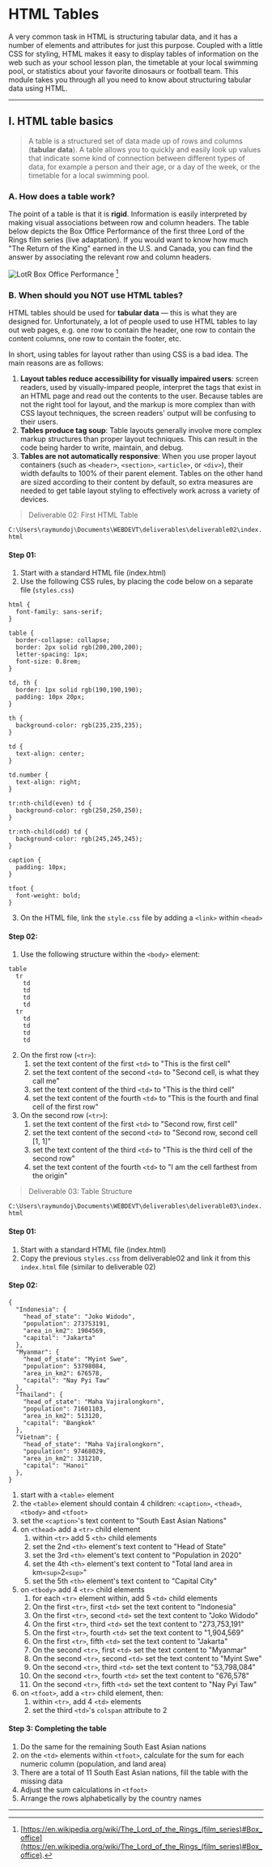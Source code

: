 # HTML Tables

A very common task in HTML is structuring tabular data, and it has a number of elements and attributes for just this purpose. Coupled with a little CSS for styling, HTML makes it easy to display tables of information on the web such as your school lesson plan, the timetable at your local swimming pool, or statistics about your favorite dinosaurs or football team. This module takes you through all you need to know about structuring tabular data using HTML.

---

## I. HTML table basics

> A table is a structured set of data made up of rows and columns (**tabular data**). A table allows you to quickly and easily look up values that indicate some kind of connection between different types of data, for example a person and their age, or a day of the week, or the timetable for a local swimming pool.

### A. How does a table work?

The point of a table is that it is **rigid**. Information is easily interpreted by making visual associations between row and column headers. The table below depicts the Box Office Performance of the first three Lord of the Rings film series (live adaptation). If you would want to know how much "The Return of the King" earned in the U.S. and Canada, you can find the answer by associating the relevant row and column headers.

![LotR Box Office Performance](images/01.png) [^1]

[^1]: [https://en.wikipedia.org/wiki/The_Lord_of_the_Rings_(film_series)#Box_office](https://en.wikipedia.org/wiki/The_Lord_of_the_Rings_(film_series)#Box_office).

### B. When should you NOT use HTML tables?

HTML tables should be used for **tabular data** — this is what they are designed for. Unfortunately, a lot of people used to use HTML tables to lay out web pages, e.g. one row to contain the header, one row to contain the content columns, one row to contain the footer, etc.

In short, using tables for layout rather than using CSS is a bad idea. The main reasons are as follows:

1. **Layout tables reduce accessibility for visually impaired users**: screen readers, used by visually-impared people, interpret the tags that exist in an HTML page and read out the contents to the user. Because tables are not the right tool for layout, and the markup is more complex than with CSS layout techniques, the screen readers' output will be confusing to their users.
2. **Tables produce tag soup**: Table layouts generally involve more complex markup structures than proper layout techniques. This can result in the code being harder to write, maintain, and debug.
3. **Tables are not automatically responsive**: When you use proper layout containers (such as `<header>`, `<section>`, `<article>`, or `<div>`), their width defaults to 100% of their parent element. Tables on the other hand are sized according to their content by default, so extra measures are needed to get table layout styling to effectively work across a variety of devices.

> Deliverable 02: First HTML Table

`C:\Users\raymundoj\Documents\WEBDEVT\deliverables\deliverable02\index.html`

#### Step 01:
1. Start with a standard HTML file (index.html)
2. Use the following CSS rules, by placing the code below on a separate file (`styles.css`)
```
html {
  font-family: sans-serif;
}

table {
  border-collapse: collapse;
  border: 2px solid rgb(200,200,200);
  letter-spacing: 1px;
  font-size: 0.8rem;
}

td, th {
  border: 1px solid rgb(190,190,190);
  padding: 10px 20px;
}

th {
  background-color: rgb(235,235,235);
}

td {
  text-align: center;
}

td.number {
  text-align: right;
}

tr:nth-child(even) td {
  background-color: rgb(250,250,250);
}

tr:nth-child(odd) td {
  background-color: rgb(245,245,245);
}

caption {
  padding: 10px;
}

tfoot {
  font-weight: bold;
}
```
3. On the HTML file, link the `style.css` file by adding a `<link>` within `<head>`

#### Step 02:
1. Use the following structure within the `<body>` element:
```
table
  tr
    td
    td
    td
    td
  tr
    td
    td
    td
    td
```
2. On the first row (`<tr>`):
   1. set the text content of the first `<td>` to "This is the first cell"
   2. set the text content of the second `<td>` to "Second cell, is what they call me"
   3. set the text content of the third `<td>` to "This is the third cell"
   4. set the text content of the fourth `<td>` to "This is the fourth and final cell of the first row"
3. On the second row (`<tr>`):
   1. set the text content of the first `<td>` to "Second row, first cell"
   2. set the text content of the second `<td>` to "Second row, second cell [1, 1]"
   3. set the text content of the third `<td>` to "This is the third cell of the second row"
   4. set the text content of the fourth `<td>` to "I am the cell farthest from the origin"

> Deliverable 03: Table Structure

`C:\Users\raymundoj\Documents\WEBDEVT\deliverables\deliverable03\index.html`

#### Step 01:
1. Start with a standard HTML file (index.html)
2. Copy the previous `styles.css` from  deliverable02 and link it from this `index.html` file (similar to deliverable 02)

#### Step 02:

```
{
  "Indonesia": {
    "head_of_state": "Joko Widodo",
    "population": 273753191,
    "area_in_km2": 1904569,
    "capital": "Jakarta"
  },
  "Myanmar": {
    "head_of_state": "Myint Swe",
    "population": 53798084,
    "area_in_km2": 676578,
    "capital": "Nay Pyi Taw"
  },
  "Thailand": {
    "head_of_state": "Maha Vajiralongkorn",
    "population": 71601103,
    "area_in_km2": 513120,
    "capital": "Bangkok"
  },
  "Vietnam": {
    "head_of_state": "Maha Vajiralongkorn",
    "population": 97468029,
    "area_in_km2": 331210,
    "capital": "Hanoi"
  },
}
```
1. start with a `<table>` element
2. the `<table>` element should contain 4 children: `<caption>`, `<thead>`, `<tbody>` and `<tfoot>`
3. set the `<caption>`'s text content to "South East Asian Nations"
4. on `<thead>` add a `<tr>` child element 
   1. within `<tr>` add 5 `<th>` child elements
   2. set the 2nd `<th>` element's text content to "Head of State"
   3. set the 3rd `<th>` element's text content to "Population in 2020"
   4. set the 4th `<th>` element's text content to "Total land area in km`<sup>`2`<sup>`"
   5. set the 5th `<th>` element's text content to "Capital City"
5. on `<tbody>` add 4 `<tr>` child elements
   1. for each `<tr>` element within, add 5 `<td>` child elements
   2. On the first `<tr>`, first `<td>` set the text content to "Indonesia"
   3. On the first `<tr>`, second `<td>` set the text content to "Joko Widodo"
   4. On the first `<tr>`, third `<td>` set the text content to "273,753,191"
   5. On the first `<tr>`, fourth `<td>` set the text content to "1,904,569"
   6. On the first `<tr>`, fifth `<td>` set the text content to "Jakarta"
   7. On the second `<tr>`, first `<td>` set the text content to "Myanmar"
   8. On the second `<tr>`, second `<td>` set the text content to "Myint Swe"
   9. On the second `<tr>`, third `<td>` set the text content to "53,798,084"
   10. On the second `<tr>`, fourth `<td>` set the text content to "676,578"
   11. On the second `<tr>`, fifth `<td>` set the text content to "Nay Pyi Taw"
6. on `<tfoot>`, add a `<tr>` child element, then:
   1. within `<tr>`, add 4 `<td>` elements
   2. set the third `<td>`'s `colspan` attribute to 2

#### Step 3: Completing the table
1. Do the same for the remaining South East Asian nations
2. on the `<td>` elements within `<tfoot>`, calculate for the sum for each numeric column (population, and land area)
3. There are a total of 11 South East Asian nations, fill the table with the missing data
4. Adjust the sum calculations in `<tfoot>`
5. Arrange the rows alphabetically by the country names
---
